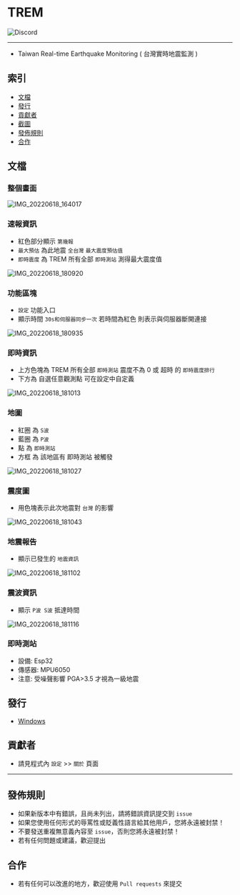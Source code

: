 # TREM
<img alt="Discord" src="https://img.shields.io/discord/926545182407688273">

------

- Taiwan Real-time Earthquake Monitoring ( 台灣實時地震監測 )

## 索引
- [文檔](#文檔)
- [發行](#發行)
- [貢獻者](#貢獻者)
- [截圖](#截圖)
- [發佈規則](#發佈規則)
- [合作](#合作)

## 文檔
### 整個畫面
![IMG_20220618_164017](https://user-images.githubusercontent.com/44525760/174438202-7722e4e3-dba9-49d4-9891-2259720f4eba.png)

### 速報資訊
- 紅色部分顯示 `第幾報`
- `最大預估` 為此地震 `全台灣` `最大震度預估值`
- `即時震度` 為 TREM 所有全部 `即時測站` 測得最大震度值

![IMG_20220618_180920](https://user-images.githubusercontent.com/44525760/174438300-174f9a7d-7b56-4c34-a8fb-e8f7b1b3b4e2.png)

### 功能區塊
- `設定` 功能入口
- 顯示時間 `30s和伺服器同步一次` 若時間為紅色 則表示與伺服器斷開連接

![IMG_20220618_180935](https://user-images.githubusercontent.com/44525760/174438493-ec568c99-98cf-4cce-a12a-86bb8a4768cc.png)

### 即時資訊
- 上方色塊為 TREM 所有全部 `即時測站` 震度不為 0 或 超時 的 `即時震度排行`
- 下方為 自選任意觀測點 可在設定中自定義

![IMG_20220618_181013](https://user-images.githubusercontent.com/44525760/174438591-c8a775d6-be4e-4ffc-88d2-b2a1c70a9d1a.png)

### 地圖
- 紅圈 為 `S波`
- 藍圈 為 `P波`
- 點 為 `即時測站`
- 方框 為 該地區有 即時測站 被觸發

![IMG_20220618_181027](https://user-images.githubusercontent.com/44525760/174438785-eb559fb1-ff58-4098-a489-837f512b3bda.png)

### 震度圖
- 用色塊表示此次地震對 `台灣` 的影響

![IMG_20220618_181043](https://user-images.githubusercontent.com/44525760/174438872-27d2af5d-801b-4daa-adc5-ec1bd67317d9.png)

### 地震報告
- 顯示已發生的 `地震資訊`

![IMG_20220618_181102](https://user-images.githubusercontent.com/44525760/174438908-38935c48-439e-4236-a632-4497eebdba81.png)

### 震波資訊
- 顯示 `P波 S波` 抵達時間

![IMG_20220618_181116](https://user-images.githubusercontent.com/44525760/174438933-23519fbb-b71b-4c17-85f7-b001ab6c4419.png)

### 即時測站
- 設備: Esp32
- 傳感器: MPU6050
- 注意: 受噪聲影響 PGA>3.5 才視為一級地震

## 發行
- [Windows](https://github.com/ExpTechTW/TREM/releases)

## 貢獻者
- 請見程式內 `設定` >> `關於` 頁面

------

## 發佈規則
- 如果新版本中有錯誤，且尚未列出，請將錯誤資訊提交到 ```issue```
- 如果您使用任何形式的辱罵性或貶義性語言給其他用戶，您將永遠被封禁！
- 不要發送重複無意義內容至 ```issue```，否則您將永遠被封禁！
- 若有任何問題或建議，歡迎提出

## 合作
- 若有任何可以改進的地方，歡迎使用 ```Pull requests``` 來提交
